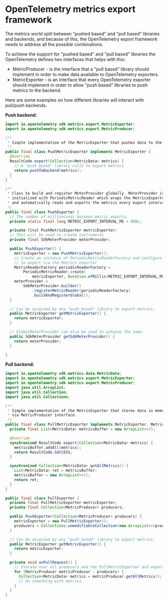 # OpenTelemetry metrics export framework

The metrics world split between "pushed based" and "pull based" libraries and backends, and because
of this, the OpenTelemetry export framework needs to address all the possible combinations.

To achieve the support for "pushed based" and "pull based" libraries the OpenTelemetry defines two
interfaces that helps with this:
* MetricProducer - is the interface that a "pull based" library should implement in order to make
data available to OpenTelemetry exporters.
* MetricExporter - is an interface that every OpenTelemetry exporter should implement in order to
allow "push based" libraries to push metrics to the backend.

Here are some examples on how different libraries will interact with pull/push backends.

**Push backend:**

```java
import io.opentelemetry.sdk.metrics.export.MetricExporter;
import io.opentelemetry.sdk.metrics.export.MetricProducer;

/**
 * Simple implementation of the MetricExporter that pushes data to the backend.
 */
public final class PushMetricExporter implements MetricExporter {
  @Override
  ResultCode export(Collection<MetricData> metrics) {
    // A "push based" library calls to export metrics
    return pushToBackend(metrics);
  }
}

/**
 * Class to build and register MeterProvider globally. MeterProvider is
 * initialized with PeriodicMetricReader which wraps the MetricsExporter
 * and automatically reads and exports the metrics every export interval.
 */
public final class PushExporter {
  // The number of milliseconds between metric exports.
  private static final long METRIC_EXPORT_INTERVAL_MS = 800L;

  private final PushMetricExporter metricExporter;
  // This will be used to create instruments
  private final SdkMeterProvider meterProvider;

  public PushExporter() {
    metricExporter = new PushMetricExporter();
    // Create an instance of PeriodicMetricReaderFactory and configure it
    // to export via the Metrics exporter
    MetricReaderFactory periodicReaderFactory =
        PeriodicMetricReader.create(
            metricExporter, Duration.ofMillis(METRIC_EXPORT_INTERVAL_MS));
    meterProvider =
        SdkMeterProvider.builder()
            .registerMetricReader(periodicReaderFactory)
            .buildAndRegisterGlobal();
  }

  // Can be accessed by any "push based" library to export metrics.
  public MetricExporter getMetricExporter() {
    return metricExporter;
  }

  // GlobalMeterProvider can also be used to achieve the same.
  public SdkMeterProvider getSdkMeterProvider() {
    return meterProvider;
  }

}
```

**Pull backend:**

```java
import io.opentelemetry.sdk.metrics.data.MetricData;
import io.opentelemetry.sdk.metrics.export.MetricExporter;
import io.opentelemetry.sdk.metrics.export.MetricProducer;
import java.util.ArrayList;
import java.util.Collection;
import java.util.Collections;

/**
 * Simple implementation of the MetricExporter that stores data in memory and makes them available
 * via MetricProducer interface.
 */
public final class PullMetricExporter implements MetricExporter, MetricProducer {
  private final List<MetricData> metricsBuffer = new ArrayList<>();

  @Override
  synchronized ResultCode export(Collection<MetricData> metrics) {
    metricsBuffer.addAll(metrics);
    return ResultCode.SUCCESS;
  }

  synchronized Collection<MetricData> getAllMetrics() {
    List<MetricData> ret = metricsBuffer;
    metricsBuffer = new ArrayList<>();
    return ret;
  }
}

public final class PullExporter {
  private final PullMetricExporter metricExporter;
  private final Collection<MetricProducer> producers;

  public PushExporter(Collection<MetricProducer> producers) {
    metricExporter = new PullMetricExporter();
    producers = Collections.unmodifiableCollection(new ArrayList<>(producers));
  }

  // Can be accessed by any "push based" library to export metrics.
  public MetricExporter getMetricExporter() {
    return metricExporter;
  }

  private void onPullRequest() {
    // Iterate over all producers and the PullMetricExporter and export all metrics.
    for (MetricProducer metricProducer : producers) {
      Collection<MetricData> metrics = metricProducer.getAllMetrics();
      // Do something with metrics
    }
  }
}
```
